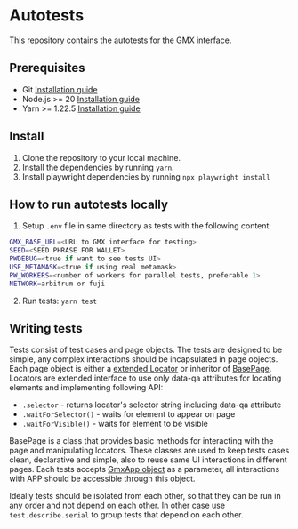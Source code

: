 # Autotests

This repository contains the autotests for the GMX interface.

## Prerequisites

- Git [Installation guide](https://git-scm.com/book/en/v2/Getting-Started-Installing-Git)
- Node.js >= 20 [Installation guide](https://nodejs.org/en/download/)
- Yarn >= 1.22.5 [Installation guide](https://classic.yarnpkg.com/en/docs/install)

## Install

1. Clone the repository to your local machine.
2. Install the dependencies by running `yarn`.
3. Install playwright dependencies by running `npx playwright install`

## How to run autotests locally

1. Setup `.env` file in same directory as tests with the following content:

```bash
GMX_BASE_URL=<URL to GMX interface for testing>
SEED=<SEED PHRASE FOR WALLET>
PWDEBUG=<true if want to see tests UI>
USE_METAMASK=<true if using real metamask>
PW_WORKERS=<number of workers for parallel tests, preferable 1>
NETWORK=arbitrum or fuji
```

2. Run tests: `yarn test`

## Writing tests

Tests consist of test cases and page objects. The tests are designed to be simple, any complex interactions should be incapsulated in page objects. Each page object is either a [extended Locator](./src/elements/base-page.ts#L5) or inheritor of [BasePage](./src/elements/base-page.ts#12). Locators are extended interface to use only data-qa attributes for locating elements and implementing following API:

- `.selector` - returns locator's selector string including data-qa attribute
- `.waitForSelector()` - waits for element to appear on page
- `.waitForVisible()` - waits for element to be visible

BasePage is a class that provides basic methods for interacting with the page and manipulating locators. These classes are used to keep tests cases clean, declarative and simple, also to reuse same UI interactions in different pages. Each tests accepts [GmxApp object](./src/elements/page-objects.ts#L382) as a parameter, all interactions with APP should be accessible through this object.

Ideally tests should be isolated from each other, so that they can be run in any order and not depend on each other. In other case use `test.describe.serial` to group tests that depend on each other.
